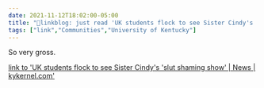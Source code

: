 ```yaml
---
date: 2021-11-12T18:02:00-05:00
title: "🔗linkblog: just read 'UK students flock to see Sister Cindy's 'slut shaming show' | News | kykernel.com'"
tags: ["link","Communities","University of Kentucky"]
---
```

So very gross.
 
[link to 'UK students flock to see Sister Cindy's 'slut shaming show' | News | kykernel.com'](http://www.kykernel.com/news/uk-students-flock-to-see-sister-cindys-slut-shaming-show/article_07c74b8a-4401-11ec-aab9-2b73adc45618.html)
